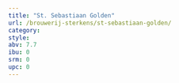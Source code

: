 ```yaml
---
title: "St. Sebastiaan Golden"
url: /brouwerij-sterkens/st-sebastiaan-golden/
category: 
style: 
abv: 7.7
ibu: 0
srm: 0
upc: 0
---
```


